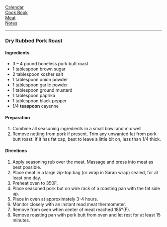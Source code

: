 [Calendar](https://github.com/vmsmith/EDT/blob/master/calendar.md)   
[Cook Book](https://github.com/vmsmith/CookBook/blob/master/README.md)      
[Meat](https://github.com/vmsmith/CookBook/blob/master/meat.md)   
[Notes](https://github.com/vmsmith/CookBook/blob/master/notes.md)    

-----    

### Dry Rubbed Pork Roast   

#### Ingredients    
* 3 – 4 pound boneless pork butt roast
* 1 tablespoon brown sugar
* 2 tablespoon kosher salt
* 1 tablespoon onion powder
* 1 tablespoon garlic powder
* 1 tablespoon ground mustard
* 1 tablespoon paprika
* 1 tablespoon black pepper
* 1/4 **teaspoon** cayenne


#### Preparation    
1. Combine all seasoning ingredients in a small bowl and mix well.   
2. Remove netting from pork if present. Trim any unwanted fat from pork butt roast. If it has fat cap, best to leave a little bit on, less than 1/4 thick.

#### Directions   
1. Apply seasoning rub over the meat. Massage and press into meat as best possible.    
2. Place meat in a large zip-top bag (or wrap in Saran wrap) sealed, for at least one day.        
3. Preheat oven to 350F.   
4. Place seasoned pork but on wire rack of a roasting pan with the fat side up.   
5. Place in oven at approximately 3-4 hours.   
6. Monitor closely with an instant read meat thermometer.    
7. Remove from oven when center of meat reached 185°(F).   
8. Remove roasting pan with pork butt from oven and let rest for at least 15 minutes.  
